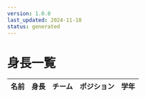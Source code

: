 ```yaml
---
version: 1.0.0
last_updated: 2024-11-10
status: generated
---
```


# 身長一覧

| 名前 | 身長 | チーム | ポジション | 学年 |
|------|------|--------|------------|------|